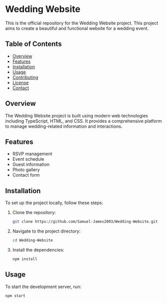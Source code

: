 # Wedding Website

This is the official repository for the Wedding Website project. This project aims to create a beautiful and functional website for a wedding event.

## Table of Contents

- [Overview](#overview)
- [Features](#features)
- [Installation](#installation)
- [Usage](#usage)
- [Contributing](#contributing)
- [License](#license)
- [Contact](#contact)

## Overview

The Wedding Website project is built using modern web technologies including TypeScript, HTML, and CSS. It provides a comprehensive platform to manage wedding-related information and interactions.

## Features

- RSVP management
- Event schedule
- Guest information
- Photo gallery
- Contact form

## Installation

To set up the project locally, follow these steps:

1. Clone the repository:

    ```bash
    git clone https://github.com/Samuel-James2003/Wedding-Website.git
    ```

2. Navigate to the project directory:

    ```bash
    cd Wedding-Website
    ```

3. Install the dependencies:

    ```bash
    npm install
    ```

## Usage

To start the development server, run:

```bash
npm start
